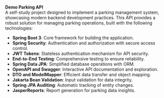 **Demo Parking API**  
A self-study project designed to implement a parking management system, showcasing modern backend development practices. 
This API provides a robust solution for managing parking operations, built with the following technologies:  

- **Spring Boot 3**: Core framework for building the application.  
- **Spring Security**: Authentication and authorization with secure access control.  
- **JWT Tokens**: Stateless authentication mechanism for API security.  
- **End-to-End Testing**: Comprehensive testing to ensure reliability.  
- **Spring Data JPA**: Simplified database operations with ORM.  
- **OpenAPI and Swagger**: Interactive API documentation and exploration.  
- **DTO and ModelMapper**: Efficient data transfer and object mapping.  
- **Jakarta Bean Validation**: Input validation for data integrity.  
- **Spring JPA Auditing**: Automatic tracking of entity changes.  
- **JasperReports**: Report generation for parking data insights.  

